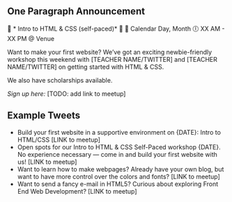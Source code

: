## One Paragraph Announcement

:tada: * Intro to HTML & CSS (self-paced)* :tada:
:calendar: Calendar Day, Month
:clock6: XX AM - XX PM @ Venue

Want to make your first website? We’ve got an exciting newbie-friendly workshop this weekend with [TEACHER NAME/TWITTER] and [TEACHER NAME/TWITTER] on getting started with HTML & CSS.

We also have scholarships available.

*Sign up here:* [TODO: add link to meetup]

## Example Tweets
- Build your first website in a supportive environment on {DATE}: Intro to HTML/CSS [LINK to meetup]
- Open spots for our Intro to HTML & CSS Self-Paced workshop {DATE}. No experience necessary — come in and build your first website with us! [LINK to meetup]
- Want to learn how to make webpages? Already have your own blog, but want to have more control over the colors and fonts? [LINK to meetup]
- Want to send a fancy e-mail in HTML5? Curious about exploring Front End Web Development? [LINK to meetup]
